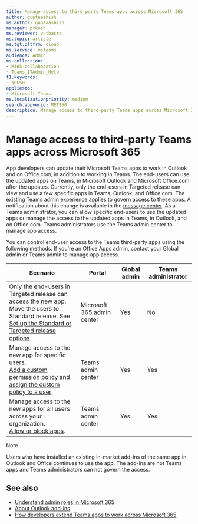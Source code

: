 ```yaml
---
title: Manage access to third-party Teams apps across Microsoft 365
author: guptaashish
ms.author: guptaashish
manager: prkosh
ms.reviewer: v-tbasra
ms.topic: article
ms.tgt.pltfrm: cloud
ms.service: msteams
audience: Admin
ms.collection: 
- M365-collaboration
- Teams_ITAdmin_Help
f1.keywords:
- NOCSH
appliesto: 
- Microsoft Teams
ms.localizationpriority: medium
search.appverid: MET150
description: Manage access to third-party Teams apps across Microsoft 365. 
---
```


# Manage access to third-party Teams apps across Microsoft 365

App developers can update their Microsoft Teams apps to work in Outlook and on Office.com, in addition to working in Teams. The end-users can use the updated apps on Teams, in Microsoft Outlook and Microsoft Office.com after the updates. Currently, only the end-users in Targeted release can view and use a few specific apps in Teams, Outlook, and Office.com. The existing Teams admin experience applies to govern access to these apps. A notification about this change is available in the [message center](https://admin.microsoft.com/AdminPortal/Home#/MessageCenter/:/messages/MC334280). As a Teams administrator, you can allow specific end-users to use the updated apps or manage the access to the updated apps in Teams, in Outlook, and on Office.com. Teams administrators use the Teams admin center to manage app access.

<!--- TBD: Check later if this is not already true. "Third-party apps may be subject to their own terms and privacy policies."
 --->

You can control end-user access to the Teams third-party apps using the following methods. If you're an Office Apps admin, contact your Global admin or Teams admin to manage app access.

|Scenario|Portal|Global admin|Teams administrator|
|--|---|---|--|
| Only the end-users in Targeted release can access the new app. <br> Move the users to Standard release. See [Set up the Standard or Targeted release options](/microsoft-365/admin/manage/release-options-in-office-365?view=o365-worldwide&preserve-view=true) | Microsoft 365 admin center | Yes | No |
| Manage access to the new app for specific users. <br> [Add a custom permission policy](teams-app-permission-policies.md#create-a-custom-app-permission-policy) and [assign the custom policy to a user](policy-assignment-overview.md). | Teams admin center | Yes | Yes |
| Manage access to the new apps for all users across your organization. <br> [Allow or block apps](manage-apps.md#allow-and-block-apps). | Teams admin center | Yes | Yes |

> [!NOTE]
   > Users who have installed an existing in-market add-ins of the same app in Outlook and Office continues to use the app. The add-ins are not Teams apps and Teams administrators can not govern the access.

## See also

* [Understand admin roles in Microsoft 365](/microsoft-365/admin/add-users/about-admin-roles?view=o365-worldwide&preserve-view=true)  
* [About Outlook add-ins](/office/dev/add-ins/outlook/outlook-add-ins-overview)
* [How developers extend Teams apps to work across Microsoft 365](/microsoftteams/platform/m365-apps/overview)
